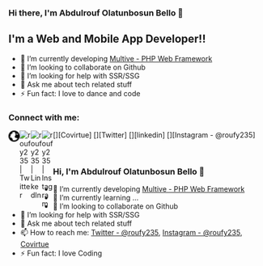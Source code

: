 ### Hi there, I'm Abdulrouf Olatunbosun Bello 👋



## I'm a Web and Mobile App Developer!!

- 🔭 I’m currently developing [Multive - PHP Web Framework](https://github.com/roufy235/Multive)
- 👯 I’m looking to collaborate on Github
- 🤔 I’m looking for help with SSR/SSG
- 💬 Ask me about tech related stuff
- ⚡ Fun fact: I love to dance and code

### Connect with me:

[<img align="left" alt="covirtue.com" width="22px" src="https://raw.githubusercontent.com/iconic/open-iconic/master/svg/globe.svg" />][Covirtue]
[<img align="left" alt="roufy235 | Twitter" width="22px" src="https://cdn.jsdelivr.net/npm/simple-icons@v3/icons/twitter.svg" />][Twitter]
[<img align="left" alt="roufy235 | LinkedIn" width="22px" src="https://cdn.jsdelivr.net/npm/simple-icons@v3/icons/linkedin.svg" />][linkedin]
[<img align="left" alt="roufy235 | Instagram" width="22px" src="https://cdn.jsdelivr.net/npm/simple-icons@v3/icons/instagram.svg" />][Instagram - @roufy235]

<br />


### Hi, I'm Abdulrouf Olatunbosun Bello 👋

<!--
**roufy235/roufy235** is a ✨ _special_ ✨ repository because its `README.md` (this file) appears on your GitHub profile.

Here are some ideas to get you started:
-->

- 🔭 I’m currently developing [Multive - PHP Web Framework](https://github.com/roufy235/Multive)
- 🌱 I’m currently learning ...
- 👯 I’m looking to collaborate on Github
- 🤔 I’m looking for help with SSR/SSG
- 💬 Ask me about tech related stuff
- 📫 How to reach me: [Twitter - @roufy235](https://twitter.com/Roufy235), [Instagram - @roufy235](https://www.instagram.com/roufy235/), [Covirtue](https://www.covirtue.com)
- ⚡ Fun fact: I love Coding
